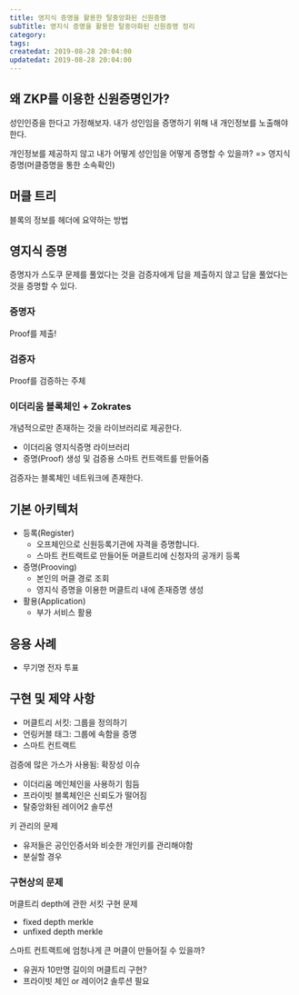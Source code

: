 ```yaml
---
title: 영지식 증명을 활용한 탈중앙화된 신원증명
subTitle: 영지식 증명을 활용한 탈중아화된 신원증명 정리
category: 
tags: 
createdat: 2019-08-28 20:04:00
updatedat: 2019-08-28 20:04:00
---
```


## 왜 ZKP를 이용한 신원증명인가?

성인인증을 한다고 가정해보자. 내가 성인임을 증명하기 위해 내 개인정보를
노출해야 한다.  

개인정보를 제공하지 않고 내가 어떻게 성인임을 어떻게 증명할 수 있을까?
=> 영지식 증명(머클증명을 통한 소속확인)

## 머클 트리

블록의 정보를 헤더에 요약하는 방법

## 영지식 증명

증명자가 스도쿠 문제를 풀었다는 것을 검증자에게 답을 제출하지 않고 답을
풀었다는 것을 증명할 수 있다. 

### 증명자

Proof를 제출!

### 검증자

Proof를 검증하는 주체

### 이더리움 블록체인 + Zokrates

개념적으로만 존재하는 것을 라이브러리로 제공한다.

* 이더리움 영지식증명 라이브러리
* 증명(Proof) 생성 및 검증용 스마트 컨트랙트를 만들어줌

검증자는 블록체인 네트워크에 존재한다.

## 기본 아키텍처

* 등록(Register)
  * 오프체인으로 신원등록기관에 자격을 증명합니다.
  * 스마트 컨트랙트로 만들어둔 머클트리에 신청자의 공개키 등록
* 증명(Prooving)
  * 본인의 머클 경로 조회
  * 영지식 증명을 이용한 머클트리 내에 존재증명 생성
* 활용(Application)
  * 부가 서비스 활용

## 응용 사례

* 무기명 전자 투표

## 구현 및 제약 사항

* 머클트리 서킷: 그룹을 정의하기
* 언링커블 태그: 그룹에 속함을 증명
* 스마트 컨트랙트

검증에 많은 가스가 사용됨: 확장성 이슈

* 이더리움 메인체인을 사용하기 힘듬
* 프라이빗 블록체인은 신뢰도가 떨어짐
* 탈중앙화된 레이어2 솔루션

키 관리의 문제
* 유저들은 공인인증서와 비슷한 개인키를 관리해야함
* 분실할 경우

### 구현상의 문제

머클트리 depth에 관한 서킷 구현 문제
* fixed depth merkle
* unfixed depth merkle

스마트 컨트랙트에 엄청나게 큰 머클이 만들어질 수 있을까?
* 유권자 10만명 길이의 머클트리 구현?
* 프라이빗 체인 or 레이어2 솔루션 필요
